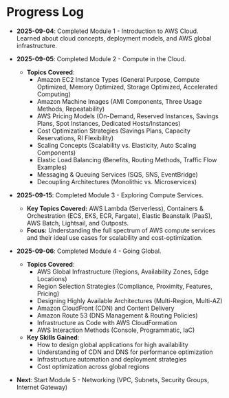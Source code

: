 # Progress Log

- **2025-09-04**: Completed Module 1 - Introduction to AWS Cloud. Learned about cloud concepts, deployment models, and AWS global infrastructure.

- **2025-09-05**: Completed Module 2 - Compute in the Cloud. 
  - **Topics Covered**: 
    - Amazon EC2 Instance Types (General Purpose, Compute Optimized, Memory Optimized, Storage Optimized, Accelerated Computing)
    - Amazon Machine Images (AMI Components, Three Usage Methods, Repeatability)
    - AWS Pricing Models (On-Demand, Reserved Instances, Savings Plans, Spot Instances, Dedicated Hosts/Instances)
    - Cost Optimization Strategies (Savings Plans, Capacity Reservations, RI Flexibility)
    - Scaling Concepts (Scalability vs. Elasticity, Auto Scaling Components)
    - Elastic Load Balancing (Benefits, Routing Methods, Traffic Flow Examples)
    - Messaging & Queuing Services (SQS, SNS, EventBridge)
    - Decoupling Architectures (Monolithic vs. Microservices)

- **2025-09-15**: Completed Module 3 - Exploring Compute Services.
  - **Key Topics Covered:** AWS Lambda (Serverless), Containers & Orchestration (ECS, EKS, ECR, Fargate), Elastic Beanstalk (PaaS), AWS Batch, Lightsail, and Outposts.
  - **Focus:** Understanding the full spectrum of AWS compute services and their ideal use cases for scalability and cost-optimization.

- **2025-09-06**: Completed Module 4 - Going Global. 
  - **Topics Covered**: 
    - AWS Global Infrastructure (Regions, Availability Zones, Edge Locations)
    - Region Selection Strategies (Compliance, Proximity, Features, Pricing)
    - Designing Highly Available Architectures (Multi-Region, Multi-AZ)
    - Amazon CloudFront (CDN) and Content Delivery
    - Amazon Route 53 (DNS Management & Routing Policies)
    - Infrastructure as Code with AWS CloudFormation
    - AWS Interaction Methods (Console, Programmatic, IaC)
  - **Key Skills Gained**:
    - How to design global applications for high availability
    - Understanding of CDN and DNS for performance optimization
    - Infrastructure automation and deployment strategies
    - Cost optimization across global regions

- **Next**: Start Module 5 - Networking (VPC, Subnets, Security Groups, Internet Gateway)
